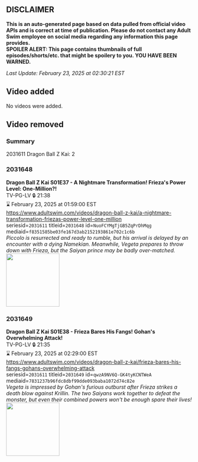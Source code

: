 ## DISCLAIMER
**This is an auto-generated page based on data pulled from official video APIs and is correct at time of publication. Please do not contact any Adult Swim employee on social media regarding any information this page provides.**  
**SPOILER ALERT: This page contains thumbnails of full episodes/shorts/etc. that might be spoilery to you. YOU HAVE BEEN WARNED.**  

_Last Update: February 23, 2025 at 02:30:21 EST_
## Video added
No videos were added.  
## Video removed
### Summary
2031611 Dragon Ball Z Kai: 2  
### 2031648
**Dragon Ball Z Kai S01E37 - A Nightmare Transformation! Frieza's Power Level: One-Million?!**  
TV-PG-LV 🔒 21:38  
⌛ February 23, 2025 at 01:59:00 EST  
https://www.adultswim.com/videos/dragon-ball-z-kai/a-nightmare-transformation-friezas-power-level-one-million  
seriesid=`2031611` titleid=`2031648` id=`NuoFCYMgTjGB5ZqPrDhMqg` mediaid=`f8351585be03fe167d3ab2152193861e702c1c6b`  
_Piccolo is resurrected and ready to rumble, but his arrival is delayed by an encounter with a dying Namekian. Meanwhile, Vegeta prepares to throw down with Frieza, but the Saiyan prince may be badly over-matched._  
<a href="https://i.cdn.turner.com/adultswim/big/video/a-nightmare-transformation-friezas-power-level-one-million/dragonballzkai_cc_037_pt4.jpg"><img src="https://i.cdn.turner.com/adultswim/big/video/a-nightmare-transformation-friezas-power-level-one-million/dragonballzkai_cc_037_pt4.jpg" height="144px" /></a>
### 2031649
**Dragon Ball Z Kai S01E38 - Frieza Bares His Fangs! Gohan's Overwhelming Attack!**  
TV-PG-LV 🔒 21:35  
⌛ February 23, 2025 at 02:29:00 EST  
https://www.adultswim.com/videos/dragon-ball-z-kai/frieza-bares-his-fangs-gohans-overwhelming-attack  
seriesid=`2031611` titleid=`2031649` id=`qwzA9NV6Q-GK4tyKCNTWeA` mediaid=`7831237b96fdc8dbf99dde093baba1072d74c82e`  
_Vegeta is impressed by Gohan's furious outburst after Frieza strikes a death blow against Krillin. The two Saiyans work together to defeat the monster, but even their combined powers won't be enough spare their lives!_  
<a href="https://i.cdn.turner.com/adultswim/big/video/frieza-bares-his-fangs-gohans-overwhelming-attack/dragonballzkai_39.jpg"><img src="https://i.cdn.turner.com/adultswim/big/video/frieza-bares-his-fangs-gohans-overwhelming-attack/dragonballzkai_39.jpg" height="144px" /></a>
